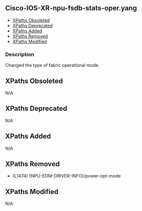 ## Cisco-IOS-XR-npu-fsdb-stats-oper.yang

- [XPaths Obsoleted](#xpaths-obsoleted)
- [XPaths Deprecated](#xpaths-deprecated)
- [XPaths Added](#xpaths-added)
- [XPaths Removed](#xpaths-removed)
- [XPaths Modified](#xpaths-modified)

### Description

Changed the type of fabric operational mode.

## XPaths Obsoleted

N/A

## XPaths Deprecated

N/A

## XPaths Added

N/A

## XPaths Removed

- (L1474)	{NPU-EDM-DRIVER-INFO}/power-opt-mode

## XPaths Modified

N/A


